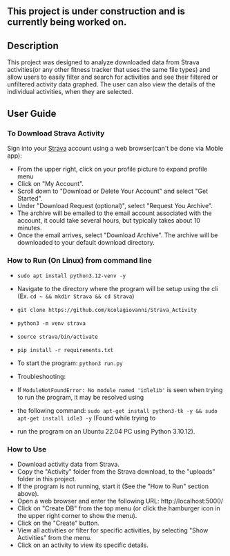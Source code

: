 ## This project is under construction and is currently being worked on.

## Description
This project was designed to analyze downloaded data from Strava activities(or any other fitness tracker that uses the 
same file types) and allow users to easily filter and search for activities and see their filtered or unfiltered 
activity data graphed. The user can also view the details of the individual activities, when they are selected.

## User Guide

### To Download Strava Activity
Sign into your [Strava](www.strava.com) account using a web browser(can't be done via Moble app):
* From the upper right, click on your profile picture to expand profile menu
* Click on "My Account".
* Scroll down to "Download or Delete Your Account" and select "Get Started".
* Under "Download Request (optional)", select "Request You Archive".
* The archive will be emailed to the email account associated with the account, it could take several hours, but 
typically takes about 10 minutes.
* Once the email arrives, select "Download Archive". The archive will be downloaded to your default download directory.

### How to Run (On Linux) from command line
* `sudo apt install python3.12-venv -y`
* Navigate to the directory where the program will be setup using the cli (Ex. `cd ~ && mkdir Strava && cd Strava`)
* `git clone https://github.com/kcolagiovanni/Strava_Activity`
* `python3 -m venv strava`
* `source strava/bin/activate`
* `pip install -r requirements.txt`
* To start the program: `python3 run.py`

* Troubleshooting:
* If `ModuleNotFoundError: No module named 'idlelib'` is seen when trying to run the program, it may be resolved using 
* the following command: `sudo apt-get install python3-tk -y && sudo apt-get install idle3 -y` (Found while trying to 
* run the program on an Ubuntu 22.04 PC using Python 3.10.12).

### How to Use
* Download activity data from Strava.
* Copy the "Activity" folder from the Strava download, to the "uploads" folder in this project.
* If the program is not running, start it (See the "How to Run" section above).
* Open a web browser and enter the following URL: http://localhost:5000/
* Click on "Create DB" from the top menu (or click the hamburger icon in the upper right corner to show the menu).
* Click on the "Create" button.
* View all activities or filter for specific activities, by selecting "Show Activities" from the menu.
* Click on an activity to view its specific details.
